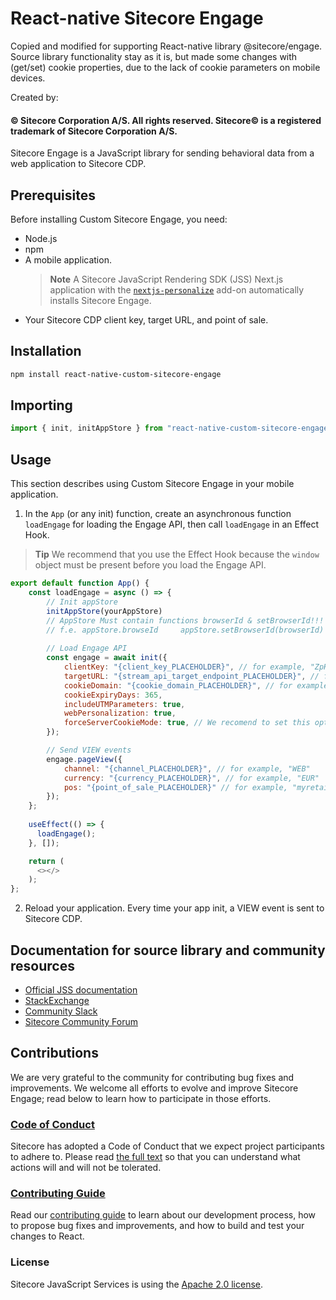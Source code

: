 # React-native Sitecore Engage
Copied and modified for supporting React-native library @sitecore/engage. Source library functionality stay as it is, but made some changes with (get/set) cookie properties, due to the lack of cookie parameters on mobile devices. 

Created by:
#### &copy; Sitecore Corporation A/S. All rights reserved. Sitecore&copy; is a registered trademark of Sitecore Corporation A/S.
Sitecore Engage is a JavaScript library for sending behavioral data from a web application to Sitecore CDP.

## Prerequisites
Before installing Custom Sitecore Engage, you need:
- Node.js
- npm
- A mobile application.
  > **Note**
  > A Sitecore JavaScript Rendering SDK (JSS) Next.js application with the [`nextjs-personalize`](https://doc.sitecore.com/xmc/en/developers/xm-cloud/the-next-js-personalize-add-on.html) add-on automatically installs Sitecore Engage.
- Your Sitecore CDP client key, target URL, and point of sale.

## Installation
```bash
npm install react-native-custom-sitecore-engage
```

## Importing
```js
import { init, initAppStore } from "react-native-custom-sitecore-engage";
```

## Usage
This section describes using Custom Sitecore Engage in your mobile application.

1. In the `App` (or any init) function, create an asynchronous function `loadEngage` for loading the Engage API, then call `loadEngage` in an Effect Hook.
> **Tip**
> We recommend that you use the Effect Hook because the `window` object must be present before you load the Engage API.
```js
export default function App() {
    const loadEngage = async () => {
        // Init appStore
        initAppStore(yourAppStore)
        // AppStore Must contain functions browserId & setBrowserId!!! 
        // f.e. appStore.browseId     appStore.setBrowserId(browserId)
      
        // Load Engage API
        const engage = await init({
            clientKey: "{client_key_PLACEHOLDER}", // for example, "ZpHxO9WvLOfQRVPlvo0BqB8YjGYuFfNe"
            targetURL: "{stream_api_target_endpoint_PLACEHOLDER}", // for example, "https://api-engage-eu.sitecorecloud.io"
            cookieDomain: "{cookie_domain_PLACEHOLDER}", // for example, ".beta.myretailsite.com"
            cookieExpiryDays: 365,
            includeUTMParameters: true,
            webPersonalization: true,
            forceServerCookieMode: true, // We recomend to set this option as True
        });

        // Send VIEW events
        engage.pageView({
            channel: "{channel_PLACEHOLDER}", // for example, "WEB"
            currency: "{currency_PLACEHOLDER}", // for example, "EUR"
            pos: "{point_of_sale_PLACEHOLDER}" // for example, "myretailsite/ireland"
        });
    };
    
    useEffect(() => {
      loadEngage();
    }, []);

    return (
      <></>
    );
};
```

2. Reload your application. Every time your app init, a VIEW event is sent to Sitecore CDP.

## Documentation for source library and community resources

- [Official JSS documentation](https://doc.sitecore.com/xp/en/developers/hd/201/sitecore-headless-development/sitecore-javascript-rendering-sdks--jss-.html)
- [StackExchange](https://sitecore.stackexchange.com/)
- [Community Slack](https://sitecorechat.slack.com/messages/jss)
- [Sitecore Community Forum](https://community.sitecore.net/developers/f/40)

## Contributions

We are very grateful to the community for contributing bug fixes and improvements. We welcome all efforts to evolve and improve Sitecore Engage; read below to learn how to participate in those efforts.

### [Code of Conduct](CODE_OF_CONDUCT.md)

Sitecore has adopted a Code of Conduct that we expect project participants to adhere to. Please read [the full text](CODE_OF_CONDUCT.md) so that you can understand what actions will and will not be tolerated.

### [Contributing Guide](CONTRIBUTING.md)

Read our [contributing guide](CONTRIBUTING.md) to learn about our development process, how to propose bug fixes and improvements, and how to build and test your changes to React.

### License

Sitecore JavaScript Services is using the [Apache 2.0 license](LICENSE.MD).
